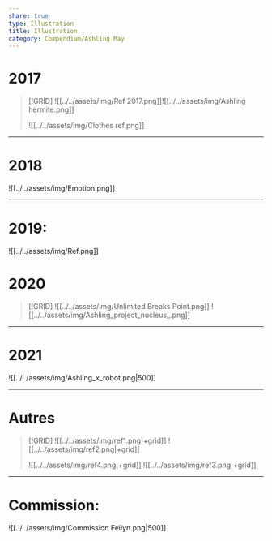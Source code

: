 ```yaml
---
share: true
type: Illustration
title: Illustration
category: Compendium/Ashling May
---
```


# 2017

>[!GRID]
>![[../../assets/img/Ref 2017.png]]![[../../assets/img/Ashling hermite.png]]
>
>![[../../assets/img/Clothes ref.png]]

---
# 2018
![[../../assets/img/Emotion.png]]

---
# 2019:
![[../../assets/img/Ref.png]]

# 2020
>[!GRID]
> ![[../../assets/img/Unlimited Breaks Point.png]] ![[../../assets/img/Ashling_project_nucleus_.png]]

---
# 2021
![[../../assets/img/Ashling_x_robot.png|500]]

---
# Autres
>[!GRID]
>![[../../assets/img/ref1.png|+grid]] ![[../../assets/img/ref2.png|+grid]]
>
>![[../../assets/img/ref4.png|+grid]] ![[../../assets/img/ref3.png|+grid]]


---

# Commission:
![[../../assets/img/Commission Feilyn.png|500]]